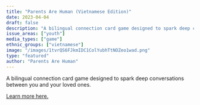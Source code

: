 ```yaml
---
title: "Parents Are Human (Vietnamese Edition)"
date: 2023-04-04
draft: false
description: "A bilingual connection card game designed to spark deep conversations between you and your loved ones."
issue_areas: ["youth"]
media_types: ["game"]
ethnic_groups: ["vietnamese"]
image: "/images/1tvrQS6FJkmIDC1ColYubhTtNOZeo1wad.png"
type: "featured"
author: "Parents Are Human"
---
```


A bilingual connection card game designed to spark deep conversations between you and your loved ones.

[Learn more here.](https://parentsarehuman.notion.site/Parents-Are-Human-Vietnamese-Edition-66398c62f65045ec8a25b0d2377965eb)
